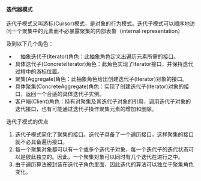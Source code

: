 #### 迭代器模式
迭代子模式又叫游标(Cursor)模式，是对象的行为模式。迭代子模式可以顺序地访问一个聚集中的元素而不必暴露聚集的内部表象（internal representation）

及到以下几个角色：
* 　抽象迭代子(Iterator)角色：此抽象角色定义出遍历元素所需的接口。
* 具体迭代子(ConcreteIterator)角色：此角色实现了Iterator接口，并保持迭代过程中的游标位置。
* 聚集(Aggregate)角色：此抽象角色给出创建迭代子(Iterator)对象的接口。
* 具体聚集(ConcreteAggregate)角色：实现了创建迭代子(Iterator)对象的接口，返回一个合适的具体迭代子实例。
* 客户端(Client)角色：持有对聚集及其迭代子对象的引用，调用迭代子对象的迭代接口，也有可能通过迭代子操作聚集元素的增加和删除。




迭代子模式的优点
1. 迭代子模式简化了聚集的接口。迭代子具备了一个遍历接口，这样聚集的接口就不必具备遍历接口。
2. 每一个聚集对象都可以有一个或多个迭代子对象，每一个迭代子的迭代状态可以是彼此独立的。因此，一个聚集对象可以同时有几个迭代在进行之中。
3. 由于遍历算法被封装在迭代子角色里面，因此迭代的算法可以独立于聚集角色变化。